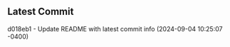 
## Latest Commit
d018eb1 - Update README with latest commit info (2024-09-04 10:25:07 -0400) <Yunxi-Zhou>
